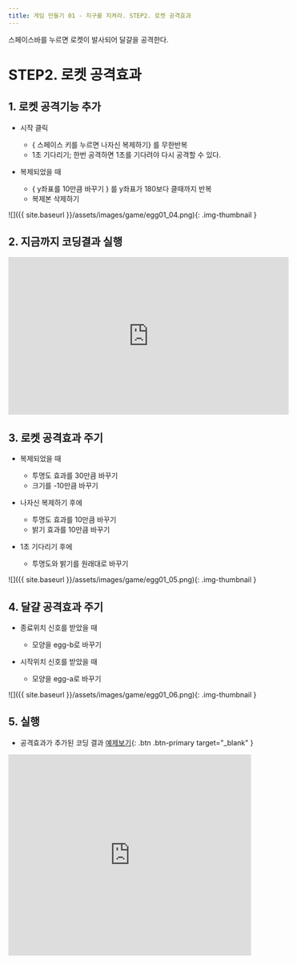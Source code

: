 ```yaml
---
title: 게임 만들기 01 - 지구를 지켜라. STEP2. 로켓 공격효과
---
```


스페이스바를 누르면 로켓이 발사되어 달걀을 공격한다.    

# STEP2. 로켓 공격효과

## 1. 로켓 공격기능 추가
 + 시작 클릭
    + { 스페이스 키를 누르면 나자신 복제하기} 를 무한반복     
    + 1초 기다리기; 한번 공격하면 1초를 기다려야 다시 공격할 수 있다.    
 
 + 복제되었을 때
    + { y좌표를 10만큼 바꾸기 } 를 y좌표가 180보다 클때까지 반복
    + 복제본 삭제하기

 ![]({{ site.baseurl }}/assets/images/game/egg01_04.png){: .img-thumbnail }


## 2. 지금까지 코딩결과 실행

<iframe width="560" height="315" src="https://www.youtube.com/embed/WOr_qf50kyM" title="YouTube video player" frameborder="0" allow="accelerometer; autoplay; clipboard-write; encrypted-media; gyroscope; picture-in-picture" allowfullscreen></iframe>


## 3. 로켓 공격효과 주기
+ 복제되었을 때
    + 투명도 효과를 30만큼 바꾸기
    + 크기를 -10만큼 바꾸기

+ 나자신 복제하기 후에
    + 투명도 효과를 10만큼 바꾸기
    + 밝기 효과를 10만큼 바꾸기
+ 1초 기다리기 후에
    + 투명도와 밝기를 원래대로 바꾸기

 ![]({{ site.baseurl }}/assets/images/game/egg01_05.png){: .img-thumbnail }

## 4. 달걀 공격효과 주기
+ 종료위치 신호를 받았을 때
    + 모양을 egg-b로 바꾸기

+ 시작위치 신호를 받았을 때
    + 모양을 egg-a로 바꾸기

![]({{ site.baseurl }}/assets/images/game/egg01_06.png){: .img-thumbnail }

## 5. 실행
+ 공격효과가 추가된 코딩 결과 [예제보기](https://scratch.mit.edu/projects/629430809/){: .btn .btn-primary target="_blank" }    

<iframe src="https://scratch.mit.edu/projects/629493337/embed" allowtransparency="true" width="485" height="402" frameborder="0" scrolling="no" allowfullscreen></iframe>